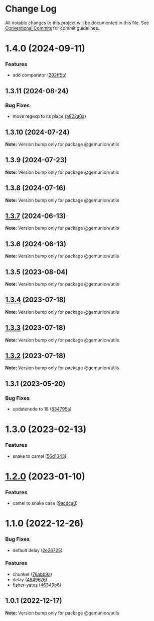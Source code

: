 # Change Log

All notable changes to this project will be documented in this file.
See [Conventional Commits](https://conventionalcommits.org) for commit guidelines.

# 1.4.0 (2024-09-11)

### Features

- add comparator ([292ff5b](https://github.com/gemunion/common-packages/commit/292ff5bb6d5e8ef80d724f14781c7f210fff8578))

## 1.3.11 (2024-08-24)

### Bug Fixes

- move regexp to its place ([a822a0a](https://github.com/gemunion/common-packages/commit/a822a0a28279bde5568c1e62a6a59410674cd9f7))

## 1.3.10 (2024-07-24)

**Note:** Version bump only for package @gemunion/utils

## 1.3.9 (2024-07-23)

**Note:** Version bump only for package @gemunion/utils

## 1.3.8 (2024-07-16)

**Note:** Version bump only for package @gemunion/utils

## [1.3.7](https://github.com/gemunion/common-packages/compare/@gemunion/utils@1.3.6...@gemunion/utils@1.3.7) (2024-06-13)

**Note:** Version bump only for package @gemunion/utils

## 1.3.6 (2024-06-13)

**Note:** Version bump only for package @gemunion/utils

## 1.3.5 (2023-08-04)

**Note:** Version bump only for package @gemunion/utils

## [1.3.4](https://github.com/gemunion/common-packages/compare/@gemunion/utils@1.3.3...@gemunion/utils@1.3.4) (2023-07-18)

**Note:** Version bump only for package @gemunion/utils

## [1.3.3](https://github.com/gemunion/common-packages/compare/@gemunion/utils@1.3.2...@gemunion/utils@1.3.3) (2023-07-18)

**Note:** Version bump only for package @gemunion/utils

## [1.3.2](https://github.com/gemunion/common-packages/compare/@gemunion/utils@1.3.1...@gemunion/utils@1.3.2) (2023-07-18)

**Note:** Version bump only for package @gemunion/utils

## 1.3.1 (2023-05-20)

### Bug Fixes

- updatenode to 18 ([834795a](https://github.com/gemunion/common-packages/commit/834795aca8d9c351fde907fbdb511f437c707f11))

# 1.3.0 (2023-02-13)

### Features

- snake to camel ([56d1343](https://github.com/gemunion/common-packages/commit/56d13431f445ba7010b500d598e750ac5e9fcf4f))

# [1.2.0](https://github.com/gemunion/common-packages/compare/@gemunion/utils@1.1.0...@gemunion/utils@1.2.0) (2023-01-10)

### Features

- camel to snake case ([9acdca0](https://github.com/gemunion/common-packages/commit/9acdca081705973e20c228825fff96ba52b6c65a))

# 1.1.0 (2022-12-26)

### Bug Fixes

- default delay ([2e26725](https://github.com/gemunion/common-packages/commit/2e26725b5a160fbca2bf32f27753e7c452ef0d97))

### Features

- chunker ([78abb9a](https://github.com/gemunion/common-packages/commit/78abb9a15be369be83db4f348486ed3475c018e2))
- delay ([4849676](https://github.com/gemunion/common-packages/commit/484967671a09c52f79f2679d2a12e981f4ebc012))
- fisher-yates ([46349b6](https://github.com/gemunion/common-packages/commit/46349b6d684f19f7cf45b3ba949f3bde7a2b4f5c))

## 1.0.1 (2022-12-17)

**Note:** Version bump only for package @gemunion/utils
